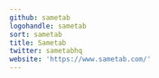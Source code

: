 ```yaml
---
github: sametab
logohandle: sametab
sort: sametab
title: Sametab
twitter: sametabhq
website: 'https://www.sametab.com/'
---
```

